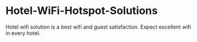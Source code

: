 # Hotel-WiFi-Hotspot-Solutions
Hotel wifi solution is a best wifi and guest satisfaction. Expect excellent wifi in every hotel.
